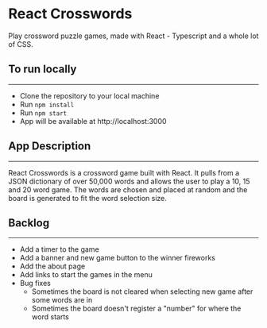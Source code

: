 # React Crosswords

Play crossword puzzle games, made with React - Typescript and a whole lot of CSS.

## To run locally
---

- Clone the repository to your local machine
- Run `npm install`
- Run `npm start`
- App will be available at http://localhost:3000

## App Description
---

React Crosswords is a crossword game built with React. It pulls from a JSON dictionary of over 50,000 words and allows the user to play a 10, 15 and 20 word game. The words are chosen and placed at random and the board is generated to fit the word selection size.

## Backlog
---

- Add a timer to the game
- Add a banner and new game button to the winner fireworks
- Add the about page 
- Add links to start the games in the menu 
- Bug fixes
  - Sometimes the board is not cleared when selecting new game after some words are in 
  - Sometimes the board doesn't register a "number" for where the word starts